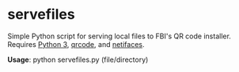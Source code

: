 # servefiles

Simple Python script for serving local files to FBI's QR code installer. Requires [Python 3](https://www.python.org/downloads/), [qrcode](https://pypi.python.org/pypi/qrcode), and [netifaces](https://pypi.python.org/pypi/netifaces).

**Usage**: python servefiles.py (file/directory)
